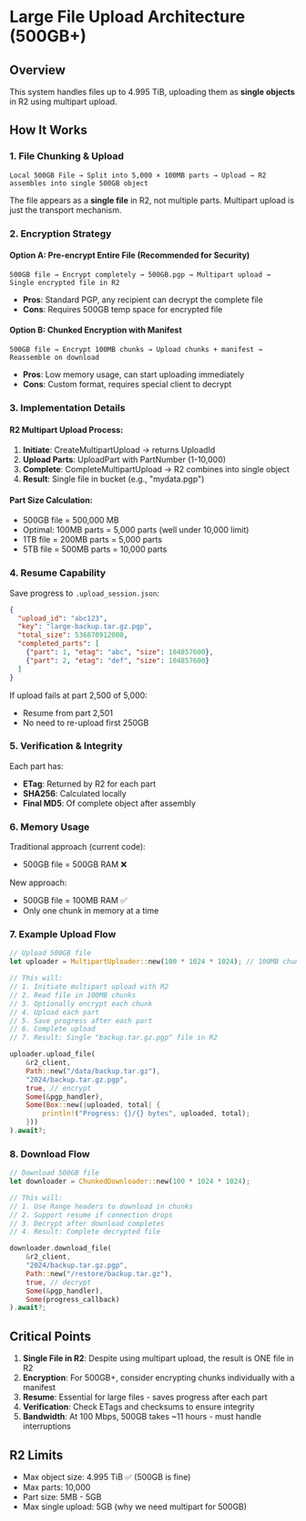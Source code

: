 # Large File Upload Architecture (500GB+)

## Overview
This system handles files up to 4.995 TiB, uploading them as **single objects** in R2 using multipart upload.

## How It Works

### 1. File Chunking & Upload
```
Local 500GB File → Split into 5,000 × 100MB parts → Upload → R2 assembles into single 500GB object
```

The file appears as a **single file** in R2, not multiple parts. Multipart upload is just the transport mechanism.

### 2. Encryption Strategy

#### Option A: Pre-encrypt Entire File (Recommended for Security)
```
500GB file → Encrypt completely → 500GB.pgp → Multipart upload → Single encrypted file in R2
```
- **Pros**: Standard PGP, any recipient can decrypt the complete file
- **Cons**: Requires 500GB temp space for encrypted file

#### Option B: Chunked Encryption with Manifest
```
500GB file → Encrypt 100MB chunks → Upload chunks + manifest → Reassemble on download
```
- **Pros**: Low memory usage, can start uploading immediately
- **Cons**: Custom format, requires special client to decrypt

### 3. Implementation Details

#### R2 Multipart Upload Process:
1. **Initiate**: CreateMultipartUpload → returns UploadId
2. **Upload Parts**: UploadPart with PartNumber (1-10,000)
3. **Complete**: CompleteMultipartUpload → R2 combines into single object
4. **Result**: Single file in bucket (e.g., "mydata.pgp")

#### Part Size Calculation:
- 500GB file = 500,000 MB
- Optimal: 100MB parts = 5,000 parts (well under 10,000 limit)
- 1TB file = 200MB parts = 5,000 parts
- 5TB file = 500MB parts = 10,000 parts

### 4. Resume Capability

Save progress to `.upload_session.json`:
```json
{
  "upload_id": "abc123",
  "key": "large-backup.tar.gz.pgp",
  "total_size": 536870912000,
  "completed_parts": [
    {"part": 1, "etag": "abc", "size": 104857600},
    {"part": 2, "etag": "def", "size": 104857600}
  ]
}
```

If upload fails at part 2,500 of 5,000:
- Resume from part 2,501
- No need to re-upload first 250GB

### 5. Verification & Integrity

Each part has:
- **ETag**: Returned by R2 for each part
- **SHA256**: Calculated locally
- **Final MD5**: Of complete object after assembly

### 6. Memory Usage

Traditional approach (current code):
- 500GB file = 500GB RAM ❌

New approach:
- 500GB file = 100MB RAM ✅
- Only one chunk in memory at a time

### 7. Example Upload Flow

```rust
// Upload 500GB file
let uploader = MultipartUploader::new(100 * 1024 * 1024); // 100MB chunks

// This will:
// 1. Initiate multipart upload with R2
// 2. Read file in 100MB chunks
// 3. Optionally encrypt each chunk
// 4. Upload each part
// 5. Save progress after each part
// 6. Complete upload
// 7. Result: Single "backup.tar.gz.pgp" file in R2

uploader.upload_file(
    &r2_client,
    Path::new("/data/backup.tar.gz"),
    "2024/backup.tar.gz.pgp",
    true, // encrypt
    Some(&pgp_handler),
    Some(Box::new(|uploaded, total| {
        println!("Progress: {}/{} bytes", uploaded, total);
    }))
).await?;
```

### 8. Download Flow

```rust
// Download 500GB file
let downloader = ChunkedDownloader::new(100 * 1024 * 1024);

// This will:
// 1. Use Range headers to download in chunks
// 2. Support resume if connection drops
// 3. Decrypt after download completes
// 4. Result: Complete decrypted file

downloader.download_file(
    &r2_client,
    "2024/backup.tar.gz.pgp",
    Path::new("/restore/backup.tar.gz"),
    true, // decrypt
    Some(&pgp_handler),
    Some(progress_callback)
).await?;
```

## Critical Points

1. **Single File in R2**: Despite using multipart upload, the result is ONE file in R2
2. **Encryption**: For 500GB+, consider encrypting chunks individually with a manifest
3. **Resume**: Essential for large files - saves progress after each part
4. **Verification**: Check ETags and checksums to ensure integrity
5. **Bandwidth**: At 100 Mbps, 500GB takes ~11 hours - must handle interruptions

## R2 Limits
- Max object size: 4.995 TiB ✅ (500GB is fine)
- Max parts: 10,000
- Part size: 5MB - 5GB
- Max single upload: 5GB (why we need multipart for 500GB)